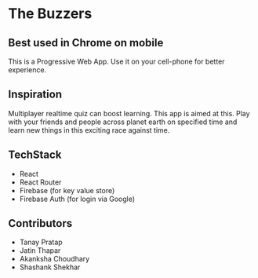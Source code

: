 The Buzzers
===========

## Best used in Chrome on mobile
This is a Progressive Web App. Use it on your cell-phone for better experience.

## Inspiration
Multiplayer realtime quiz can boost learning. This app is aimed at this. Play with your friends and people across planet earth on specified time and learn new things in this exciting race against time.

## TechStack
* React
* React Router
* Firebase (for key value store)
* Firebase Auth (for login via Google)

## Contributors
* Tanay Pratap
* Jatin Thapar
* Akanksha Choudhary
* Shashank Shekhar
